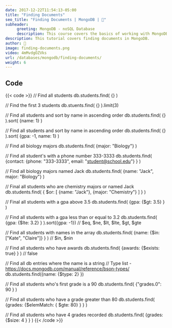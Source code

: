 ```yaml
---
date: 2017-12-22T11:54:13-05:00
title: "Finding Documents"
seo_title: "Finding Documents | MongoDB | 🦒"
subheader:
     greeting: MongoDB - noSQL Database
     description: This course covers the basics of working with MongoDB. Work your way through the videos/articles and I'll teach you everything you need to know to interact with Mongo's flexible document database management system and create powerful document databases!
description: This tutorial covers finding documents in MongoDB.
author: 🦒
image: finding-documents.png
video: 4mMvdgOZVks
url: /databases/mongodb/finding-documents/
weight: 6
---
```


## Code

{{< code >}}
// Find all students
db.students.find( {} )

// Find the first 3 students
db.stuents.find( {} ).limit(3)

// Find all students and sort by name in ascending order
db.students.find( {} ).sort( {name: 1} )

// Find all students and sort by name in ascending order
db.students.find( {} ).sort( {gpa: -1, name: 1} )

// Find all biology majors
db.students.find( {major: "Biology"} )

// Find all student's with a phone number 333-3333
db.students.find( {contact: {phone: "333-3333", email: "student@school.edu"} } )

// Find all biology majors named Jack
db.students.find( {name: "Jack", major: "Biology"} )

// Final all students who are chemistry majors or named Jack
db.students.find( { $or: [ {name: "Jack"}, {major: "Chemistry"} ] } )

// Final all students with a gpa above 3.5
db.students.find( {gpa: {$gt: 3.5} } )

// Find all students with a gpa less than or equal to 3.2
db.students.find( {gpa: {$lte: 3.2} } ).sort({gpa: -1})                  // $eq, $ne, $lt, $lte, $gt, $gte

// Find all students with names in the array
db.students.find( {name: {$in: ["Kate", "Claire"]} } )   // $in, $nin

// Find all students who have awards
db.students.find( {awards: {$exists: true} } )           // false

// Find all db entries where the name is a string
// Type list - https://docs.mongodb.com/manual/reference/bson-types/
db.students.find({name: {$type: 2} })

// Find all students who's first grade is a 90
db.students.find( {"grades.0": 90 } )

// Find all students who have a grade greater than 80
db.students.find( {grades: {$elemMatch: { $gte: 80} } } )

// Find all students who have 4 grades recorded
db.students.find( {grades: {$size: 4 } } )
{{< /code >}}

